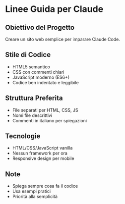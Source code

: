 # Linee Guida per Claude

## Obiettivo del Progetto
Creare un sito web semplice per imparare Claude Code.

## Stile di Codice
- HTML5 semantico
- CSS con commenti chiari
- JavaScript moderno (ES6+)
- Codice ben indentato e leggibile

## Struttura Preferita
- File separati per HTML, CSS, JS
- Nomi file descrittivi
- Commenti in italiano per spiegazioni

## Tecnologie
- HTML/CSS/JavaScript vanilla
- Nessun framework per ora
- Responsive design per mobile

## Note
- Spiega sempre cosa fa il codice
- Usa esempi pratici
- Priorità alla semplicità
